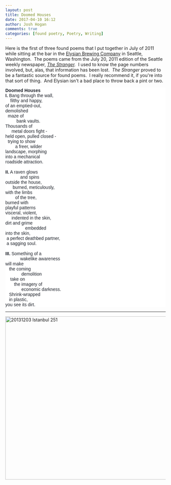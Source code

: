 ```yaml
---
layout: post
title: Doomed Houses
date: 2017-04-10 16:12
author: Josh Hogan
comments: true
categories: [found poetry, Poetry, Writing]
---
```

Here is the first of three found poems that I put together in July of 2011 while sitting at the bar in the <a href="http://www.elysianbrewing.com/" target="_blank">Elysian Brewing Company</a> in Seattle, Washington.  The poems came from the July 20, 2011 edition of the Seattle weekly newspaper, <em><a href="http://www.thestranger.com/" target="_blank">The Stranger</a>.</em>  I used to know the page numbers involved, but, alas, that information has been lost.  <em>The Stranger</em> proved to be a fantastic source for found poems.  I really recommend it, if you're into that sort of thing.  And Elysian isn't a bad place to throw back a pint or two.
<h2 style="margin:0;margin-bottom:.0001pt;background:white;"><span style="font-size:10.5pt;font-family:'Helvetica', 'sans-serif';color:#1d2129;">Doomed Houses</span><span style="font-size:10.5pt;font-family:'Helvetica', 'sans-serif';color:#1d2129;"> </span></h2>
<p style="margin:0;margin-bottom:.0001pt;background:white;orphans:2;text-align:start;widows:2;text-decoration-style:initial;text-decoration-color:initial;word-spacing:0;"><span style="font-size:10.5pt;font-family:'Helvetica', 'sans-serif';color:#1d2129;"><strong>I.</strong> Bang through the wall,</span></p>
<p style="margin:0;margin-bottom:.0001pt;background:white;orphans:2;text-align:start;widows:2;text-decoration-style:initial;text-decoration-color:initial;word-spacing:0;"><span style="font-size:10.5pt;font-family:'Helvetica', 'sans-serif';color:#1d2129;">    filthy and happy,</span></p>
<p style="margin:0;margin-bottom:.0001pt;background:white;orphans:2;text-align:start;widows:2;text-decoration-style:initial;text-decoration-color:initial;word-spacing:0;"><span style="font-size:10.5pt;font-family:'Helvetica', 'sans-serif';color:#1d2129;">of an emptied-out,</span></p>
<p style="margin:0;margin-bottom:.0001pt;background:white;orphans:2;text-align:start;widows:2;text-decoration-style:initial;text-decoration-color:initial;word-spacing:0;"><span style="font-size:10.5pt;font-family:'Helvetica', 'sans-serif';color:#1d2129;">demolished</span></p>
<p style="margin:0;margin-bottom:.0001pt;background:white;orphans:2;text-align:start;widows:2;text-decoration-style:initial;text-decoration-color:initial;word-spacing:0;"><span style="font-size:10.5pt;font-family:'Helvetica', 'sans-serif';color:#1d2129;">  maze of</span></p>
<p style="margin:0;margin-bottom:.0001pt;background:white;orphans:2;text-align:start;widows:2;text-decoration-style:initial;text-decoration-color:initial;word-spacing:0;"><span style="font-size:10.5pt;font-family:'Helvetica', 'sans-serif';color:#1d2129;">         bank vaults.</span></p>
<p style="margin:0;margin-bottom:.0001pt;background:white;orphans:2;text-align:start;widows:2;text-decoration-style:initial;text-decoration-color:initial;word-spacing:0;"><span style="font-size:10.5pt;font-family:'Helvetica', 'sans-serif';color:#1d2129;">Thousands of</span></p>
<p style="margin:0;margin-bottom:.0001pt;background:white;orphans:2;text-align:start;widows:2;text-decoration-style:initial;text-decoration-color:initial;word-spacing:0;"><span style="font-size:10.5pt;font-family:'Helvetica', 'sans-serif';color:#1d2129;">     metal doors fight -</span></p>
<p style="margin:0;margin-bottom:.0001pt;background:white;orphans:2;text-align:start;widows:2;text-decoration-style:initial;text-decoration-color:initial;word-spacing:0;"><span style="font-size:10.5pt;font-family:'Helvetica', 'sans-serif';color:#1d2129;">held open, pulled closed -</span></p>
<p style="margin:0;margin-bottom:.0001pt;background:white;orphans:2;text-align:start;widows:2;text-decoration-style:initial;text-decoration-color:initial;word-spacing:0;"><span style="font-size:10.5pt;font-family:'Helvetica', 'sans-serif';color:#1d2129;">  trying to show</span></p>
<p style="margin:0;margin-bottom:.0001pt;background:white;orphans:2;text-align:start;widows:2;text-decoration-style:initial;text-decoration-color:initial;word-spacing:0;"><span style="font-size:10.5pt;font-family:'Helvetica', 'sans-serif';color:#1d2129;">        a freer, wilder</span></p>
<p style="margin:0;margin-bottom:.0001pt;background:white;orphans:2;text-align:start;widows:2;text-decoration-style:initial;text-decoration-color:initial;word-spacing:0;"><span style="font-size:10.5pt;font-family:'Helvetica', 'sans-serif';color:#1d2129;">landscape, morphing</span></p>
<p style="margin:0;margin-bottom:.0001pt;background:white;orphans:2;text-align:start;widows:2;text-decoration-style:initial;text-decoration-color:initial;word-spacing:0;"><span style="font-size:10.5pt;font-family:'Helvetica', 'sans-serif';color:#1d2129;">into a mechanical</span></p>
<p style="margin:0;margin-bottom:.0001pt;background:white;orphans:2;text-align:start;widows:2;text-decoration-style:initial;text-decoration-color:initial;word-spacing:0;"><span style="font-size:10.5pt;font-family:'Helvetica', 'sans-serif';color:#1d2129;">roadside attraction.</span></p>
<p style="margin:0;margin-bottom:.0001pt;background:white;orphans:2;text-align:start;widows:2;text-decoration-style:initial;text-decoration-color:initial;word-spacing:0;"><span style="font-size:10.5pt;font-family:'Helvetica', 'sans-serif';color:#1d2129;"> </span></p>
<p style="margin:0;margin-bottom:.0001pt;background:white;orphans:2;text-align:start;widows:2;text-decoration-style:initial;text-decoration-color:initial;word-spacing:0;"><span style="font-size:10.5pt;font-family:'Helvetica', 'sans-serif';color:#1d2129;"><strong>II.</strong> A raven glows</span></p>
<p style="margin:0;margin-bottom:.0001pt;background:white;orphans:2;text-align:start;widows:2;text-decoration-style:initial;text-decoration-color:initial;word-spacing:0;"><span style="font-size:10.5pt;font-family:'Helvetica', 'sans-serif';color:#1d2129;">            and spins</span></p>
<p style="margin:0;margin-bottom:.0001pt;background:white;orphans:2;text-align:start;widows:2;text-decoration-style:initial;text-decoration-color:initial;word-spacing:0;"><span style="font-size:10.5pt;font-family:'Helvetica', 'sans-serif';color:#1d2129;">outside the house,</span></p>
<p style="margin:0;margin-bottom:.0001pt;background:white;orphans:2;text-align:start;widows:2;text-decoration-style:initial;text-decoration-color:initial;word-spacing:0;"><span style="font-size:10.5pt;font-family:'Helvetica', 'sans-serif';color:#1d2129;">      burned, meticulously,</span></p>
<p style="margin:0;margin-bottom:.0001pt;background:white;orphans:2;text-align:start;widows:2;text-decoration-style:initial;text-decoration-color:initial;word-spacing:0;"><span style="font-size:10.5pt;font-family:'Helvetica', 'sans-serif';color:#1d2129;">with the limbs</span></p>
<p style="margin:0;margin-bottom:.0001pt;background:white;orphans:2;text-align:start;widows:2;text-decoration-style:initial;text-decoration-color:initial;word-spacing:0;"><span style="font-size:10.5pt;font-family:'Helvetica', 'sans-serif';color:#1d2129;">        of the tree,</span></p>
<p style="margin:0;margin-bottom:.0001pt;background:white;orphans:2;text-align:start;widows:2;text-decoration-style:initial;text-decoration-color:initial;word-spacing:0;"><span style="font-size:10.5pt;font-family:'Helvetica', 'sans-serif';color:#1d2129;">burned with</span></p>
<p style="margin:0;margin-bottom:.0001pt;background:white;orphans:2;text-align:start;widows:2;text-decoration-style:initial;text-decoration-color:initial;word-spacing:0;"><span style="font-size:10.5pt;font-family:'Helvetica', 'sans-serif';color:#1d2129;">playful patterns</span></p>
<p style="margin:0;margin-bottom:.0001pt;background:white;orphans:2;text-align:start;widows:2;text-decoration-style:initial;text-decoration-color:initial;word-spacing:0;"><span style="font-size:10.5pt;font-family:'Helvetica', 'sans-serif';color:#1d2129;">visceral, violent,</span></p>
<p style="margin:0;margin-bottom:.0001pt;background:white;orphans:2;text-align:start;widows:2;text-decoration-style:initial;text-decoration-color:initial;word-spacing:0;"><span style="font-size:10.5pt;font-family:'Helvetica', 'sans-serif';color:#1d2129;">     indented in the skin,</span></p>
<p style="margin:0;margin-bottom:.0001pt;background:white;orphans:2;text-align:start;widows:2;text-decoration-style:initial;text-decoration-color:initial;word-spacing:0;"><span style="font-size:10.5pt;font-family:'Helvetica', 'sans-serif';color:#1d2129;">dirt and grime</span></p>
<p style="margin:0;margin-bottom:.0001pt;background:white;orphans:2;text-align:start;widows:2;text-decoration-style:initial;text-decoration-color:initial;word-spacing:0;"><span style="font-size:10.5pt;font-family:'Helvetica', 'sans-serif';color:#1d2129;">                embedded</span></p>
<p style="margin:0;margin-bottom:.0001pt;background:white;orphans:2;text-align:start;widows:2;text-decoration-style:initial;text-decoration-color:initial;word-spacing:0;"><span style="font-size:10.5pt;font-family:'Helvetica', 'sans-serif';color:#1d2129;">into the skin,</span></p>
<p style="margin:0;margin-bottom:.0001pt;background:white;orphans:2;text-align:start;widows:2;text-decoration-style:initial;text-decoration-color:initial;word-spacing:0;"><span style="font-size:10.5pt;font-family:'Helvetica', 'sans-serif';color:#1d2129;"> a perfect deathbed partner,</span></p>
<p style="margin:0;margin-bottom:.0001pt;background:white;orphans:2;text-align:start;widows:2;text-decoration-style:initial;text-decoration-color:initial;word-spacing:0;"><span style="font-size:10.5pt;font-family:'Helvetica', 'sans-serif';color:#1d2129;"> a sagging soul.</span></p>
<p style="margin:0;margin-bottom:.0001pt;background:white;orphans:2;text-align:start;widows:2;text-decoration-style:initial;text-decoration-color:initial;word-spacing:0;"><span style="font-size:10.5pt;font-family:'Helvetica', 'sans-serif';color:#1d2129;"> </span></p>
<p style="margin:0;margin-bottom:.0001pt;background:white;orphans:2;text-align:start;widows:2;text-decoration-style:initial;text-decoration-color:initial;word-spacing:0;"><span style="font-size:10.5pt;font-family:'Helvetica', 'sans-serif';color:#1d2129;"><strong>III.</strong> Something of a</span></p>
<p style="margin:0;margin-bottom:.0001pt;background:white;orphans:2;text-align:start;widows:2;text-decoration-style:initial;text-decoration-color:initial;word-spacing:0;"><span style="font-size:10.5pt;font-family:'Helvetica', 'sans-serif';color:#1d2129;">            wakelike awareness</span></p>
<p style="margin:0;margin-bottom:.0001pt;background:white;orphans:2;text-align:start;widows:2;text-decoration-style:initial;text-decoration-color:initial;word-spacing:0;"><span style="font-size:10.5pt;font-family:'Helvetica', 'sans-serif';color:#1d2129;">will make</span></p>
<p style="margin:0;margin-bottom:.0001pt;background:white;orphans:2;text-align:start;widows:2;text-decoration-style:initial;text-decoration-color:initial;word-spacing:0;"><span style="font-size:10.5pt;font-family:'Helvetica', 'sans-serif';color:#1d2129;">   the coming</span></p>
<p style="margin:0;margin-bottom:.0001pt;background:white;orphans:2;text-align:start;widows:2;text-decoration-style:initial;text-decoration-color:initial;word-spacing:0;"><span style="font-size:10.5pt;font-family:'Helvetica', 'sans-serif';color:#1d2129;">             demolition</span></p>
<p style="margin:0;margin-bottom:.0001pt;background:white;orphans:2;text-align:start;widows:2;text-decoration-style:initial;text-decoration-color:initial;word-spacing:0;"><span style="font-size:10.5pt;font-family:'Helvetica', 'sans-serif';color:#1d2129;">    take on</span></p>
<p style="margin:0;margin-bottom:.0001pt;background:white;orphans:2;text-align:start;widows:2;text-decoration-style:initial;text-decoration-color:initial;word-spacing:0;"><span style="font-size:10.5pt;font-family:'Helvetica', 'sans-serif';color:#1d2129;">       the imagery of</span></p>
<p style="margin:0;margin-bottom:.0001pt;background:white;orphans:2;text-align:start;widows:2;text-decoration-style:initial;text-decoration-color:initial;word-spacing:0;"><span style="font-size:10.5pt;font-family:'Helvetica', 'sans-serif';color:#1d2129;">             economic darkness.</span></p>
<p style="margin:0;margin-bottom:.0001pt;background:white;orphans:2;text-align:start;widows:2;text-decoration-style:initial;text-decoration-color:initial;word-spacing:0;"><span style="font-size:10.5pt;font-family:'Helvetica', 'sans-serif';color:#1d2129;">   Shrink-wrapped</span></p>
<p style="margin:0;margin-bottom:.0001pt;background:white;orphans:2;text-align:start;widows:2;text-decoration-style:initial;text-decoration-color:initial;word-spacing:0;"><span style="font-size:10.5pt;font-family:'Helvetica', 'sans-serif';color:#1d2129;">   in plastic,</span></p>
<p style="margin:0;margin-bottom:.0001pt;background:white;orphans:2;text-align:start;widows:2;text-decoration-style:initial;text-decoration-color:initial;word-spacing:0;"><span style="font-size:10.5pt;font-family:'Helvetica', 'sans-serif';color:#1d2129;">you see its dirt.</span></p>


<hr />

<a title="By Mark Ahsmann (Own work) [CC BY-SA 3.0 (http://creativecommons.org/licenses/by-sa/3.0)], via Wikimedia Commons" href="https://commons.wikimedia.org/wiki/File%3A20131203_Istanbul_251.jpg"><img src="https://upload.wikimedia.org/wikipedia/commons/thumb/e/e5/20131203_Istanbul_251.jpg/512px-20131203_Istanbul_251.jpg" alt="20131203 Istanbul 251" width="512" /></a>
